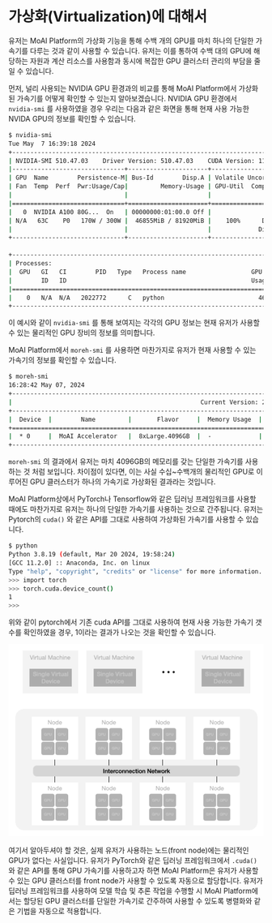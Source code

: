 # 가상화(Virtualization)에 대해서

유저는 MoAI Platform의 가상화 기능을 통해 수백 개의 GPU를 마치 하나의 단일한 가속기를 다루는 것과 같이 사용할 수 있습니다. 유저는 이를 통하여 수백 대의 GPU에 해당하는 자원과 계산 리소스를 사용함과 동시에 복잡한 GPU 클러스터 관리의 부담을 줄일 수 있습니다. 

먼저, 널리 사용되는 NVIDIA GPU 환경과의 비교를 통해 MoAI Platform에서 가상화된 가속기를 어떻게 확인할 수 있는지 알아보겠습니다. NVIDIA GPU 환경에서  `nvidia-smi` 를 사용하였을 경우 우리는 다음과 같은 화면을 통해 현재 사용 가능한 NVIDA GPU의 정보를 확인할 수 있습니다. 

```bash
$ nvidia-smi
Tue May  7 16:39:18 2024       
+-----------------------------------------------------------------------------+
| NVIDIA-SMI 510.47.03    Driver Version: 510.47.03    CUDA Version: 11.6     |
|-------------------------------+----------------------+----------------------+
| GPU  Name        Persistence-M| Bus-Id        Disp.A | Volatile Uncorr. ECC |
| Fan  Temp  Perf  Pwr:Usage/Cap|         Memory-Usage | GPU-Util  Compute M. |
|                               |                      |               MIG M. |
|===============================+======================+======================|
|   0  NVIDIA A100 80G...  On   | 00000000:01:00.0 Off |                    0 |
| N/A   63C    P0   170W / 300W |  46855MiB / 81920MiB |    100%      Default |
|                               |                      |             Disabled |
+-------------------------------+----------------------+----------------------+
                                                                               
+-----------------------------------------------------------------------------+
| Processes:                                                                  |
|  GPU   GI   CI        PID   Type   Process name                  GPU Memory |
|        ID   ID                                                   Usage      |
|=============================================================================|
|    0   N/A  N/A   2022772      C   python                          46853MiB | 
+-----------------------------------------------------------------------------+ 
```

이 예시와 같이 `nvidia-smi` 를 통해 보여지는 각각의 GPU 정보는 현재 유저가 사용할 수 있는 물리적인 GPU 장비의 정보를 의미합니다.

MoAI Platform에서 `moreh-smi` 를 사용하면 마찬가지로 유저가 현재 사용할 수 있는 가속기의 정보를 확인할 수 있습니다. 

```bash
$ moreh-smi
16:28:42 May 07, 2024 
+-----------------------------------------------------------------------------------------------------+
|                                                    Current Version: 24.5.0  Latest Version: 24.5.0  |
+-----------------------------------------------------------------------------------------------------+
|  Device  |        Name         |       Flavor     |  Memory Usage  |  Total Memory  |  Utilization  |
+=====================================================================================================+
|  * 0     |  MoAI Accelerator   |  8xLarge.4096GB  |  -             |  -             |  -            |
+-----------------------------------------------------------------------------------------------------+
```

`moreh-smi` 의 결과에서 유저는 마치 4096GB의 메모리를 갖는 단일한 가속기를 사용하는 것 처럼 보입니다. 차이점이 있다면, 이는 사실 수십~수백개의 물리적인 GPU로 이루어진 GPU 클러스터가 하나의 가속기로 가상화된 결과라는 것입니다. 

MoAI Platform상에서 PyTorch나 Tensorflow와 같은 딥러닝 프레임워크를 사용할 때에도 마찬가지로 유저는 하나의 단일한 가속기를 사용하는 것으로 간주됩니다. 유저는 Pytorch의 `cuda()` 와 같은 API를 그대로 사용하여 가상화된 가속기를 사용할 수 있습니다. 

```bash
$ python
Python 3.8.19 (default, Mar 20 2024, 19:58:24) 
[GCC 11.2.0] :: Anaconda, Inc. on linux
Type "help", "copyright", "credits" or "license" for more information.
>>> import torch
>>> torch.cuda.device_count()
1
>>> 
```

위와 같이 pytorch에서 기존 cuda API를 그대로 사용하여 현재 사용 가능한 가속기 갯수를 확인하였을 경우, 1이라는 결과가 나오는 것을 확인할 수 있습니다. 

![](/img/moreh_virtual_device.gif)

여기서 알아두셔야 할 것은, 실제 유저가 사용하는 노드(front node)에는 물리적인 GPU가 없다는 사실입니다. 유저가 PyTorch와 같은 딥러닝 프레임워크에서 `.cuda()` 와 같은 API를 통해 GPU 가속기를 사용하고자 하면 MoAI Platform은 유저가 사용할 수 있는 GPU 클러스터를  front node가 사용할 수 있도록 자동으로 할당합니다. 유저가 딥러닝 프레임워크를 사용하여 모델 학습 및 추론 작업을 수행할 시 MoAI Platform에서는 할당된 GPU 클러스터를 단일한 가속기로 간주하여 사용할 수 있도록 병렬화와 같은 기법을 자동으로 적용합니다.